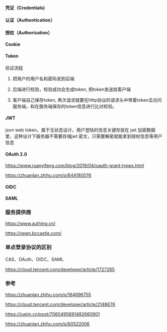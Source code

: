 #### 凭证（Credentials)

#### 认证（Authentication）

#### 授权（Authorization）



#### Cookie



#### Token

验证流程

1. 把用户的用户名和密码发到后端

2. 后端进行校验，校验成功会生成token, 把token发送给客户端

3. 客户端自己保存token, 再次请求就要在Http协议的请求头中带着token去访问服务端，和在服务端保存的token信息进行比对校验。



#### JWT

json web token，属于无状态设计，用户登陆的信息关键存放在 jwt 加密数据里，这种设计下服务器不需要存储jwt 密文，只需要解密就能拿到授权信息等用户信息



#### OAuth 2.0 

https://www.ruanyifeng.com/blog/2019/04/oauth-grant-types.html

https://zhuanlan.zhihu.com/p/644180076



#### OIDC



#### SAML



### 服务提供商

https://www.authing.cn/

https://open.bccastle.com/



### 单点登录协议的区别

CAS、OAuth、OIDC、SAML

https://cloud.tencent.com/developer/article/1727265



### 参考

https://zhuanlan.zhihu.com/p/164696755

https://cloud.tencent.com/developer/article/2148676

https://juejin.cn/post/7060495691482660901

https://zhuanlan.zhihu.com/p/60522006

